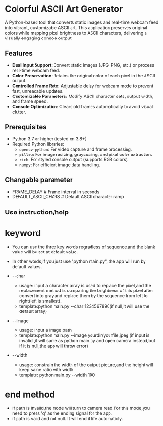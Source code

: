 # Colorful ASCII Art Generator

A Python-based tool that converts static images and real-time webcam feed into vibrant, customizable ASCII art. This application preserves original colors while mapping pixel brightness to ASCII characters, delivering a visually engaging console output.


## Features
- **Dual Input Support**: Convert static images (JPG, PNG, etc.) or process real-time webcam feed.
- **Color Preservation**: Retains the original color of each pixel in the ASCII output.
- **Controlled Frame Rate**: Adjustable delay for webcam mode to prevent fast, unreadable updates.
- **Customizable Parameters**: Modify ASCII character sets, output width, and frame speed.
- **Console Optimization**: Clears old frames automatically to avoid visual clutter.


## Prerequisites
- Python 3.7 or higher (tested on 3.8+)
- Required Python libraries:
  - `opencv-python`: For video capture and frame processing.
  - `pillow`: For image resizing, grayscaling, and pixel color extraction.
  - `rich`: For styled console output (supports RGB colors).
  - `numpy`: For efficient image data handling.

## Changable parameter
- FRAME_DELAY # Frame interval in seconds 
- DEFAULT_ASCII_CHARS # Default ASCII character ramp

## Use instruction/help
# keyword
- You can use the three key words regradless of sequence,and the blank value will be set at default value.

- In other words,if you just use "python main.py", the app will run by default values.

- --char 
    - usage: input a character array is used to replace the pixel,and the replacement method is comparing the brightness of this pixel after convert into gray and replace them by the sequence from left to right(left is smallest). 
    - template:python main.py --char 1234567890(if null,it will use the default array)

- --image
    - usage: input a image path
    - template:python main.py --image yourdir/yourfile.jpeg
    (if input is  invalid ,it will same as python main.py and open camera instead,but if it is null,the app will throw error)
    
- --width 
    - usage: constrain the width of the output picture,and the height will keep same ratio with width
    - template: python main.py --width 100
# end method
- if path is invalid,the mode will turn to camera read.For this mode,you need to press 'q' as the ending signal for the app.
- if path is valid and not null. It will end it life automaticly.